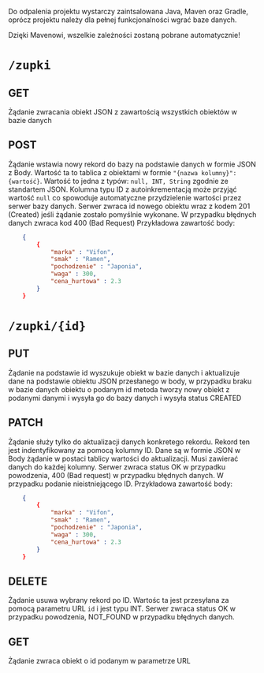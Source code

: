 Do odpalenia projektu wystarczy zaintsalowana Java, Maven oraz Gradle, oprócz projektu należy dla pełnej funkcjonalności wgrać baze danych.

Dzięki Mavenowi, wszelkie zależności zostaną pobrane automatycznie!
# `/zupki`

## GET

Żądanie zwracania obiekt JSON z zawartością wszystkich obiektów w bazie danych

## POST
Żądanie wstawia nowy rekord do bazy na podstawie danych w formie JSON z Body. Wartość ta to tablica z obiektami w formie `"{nazwa kolumny}": {wartość}`. Wartość to jedna z typów: `null, INT, String` zgodnie ze standartem JSON. Kolumna typu ID z autoinkrementacją może przyjąć wartość `null` co spowoduje automatyczne przydzielenie wartości przez serwer bazy danych. Serwer zwraca id nowego obiektu wraz z kodem 201 (Created) jeśli żądanie zostało pomyślnie wykonane. W przypadku błędnych danych zwraca kod 400 (Bad Request)
Przykładowa zawartość body:
```JSON
    {
        {
            "marka" : "Vifon",
            "smak" : "Ramen",
            "pochodzenie" : "Japonia",
            "waga" : 300,
            "cena_hurtowa" : 2.3
        }
    }
```

# `/zupki/{id}`

## PUT
Żądanie na podstawie id wyszukuje obiekt w bazie danych i aktualizuje dane na podstawie obiektu JSON przesłanego w body, w przypadku braku w bazie danych obiektu o podanym id metoda tworzy nowy obiekt z podanymi danymi i wysyła go do bazy danych i wysyła status CREATED

## PATCH
Żądanie służy tylko do aktualizacji danych konkretego rekordu. Rekord ten jest indentyfikowany za pomocą kolumny ID. Dane są w formie JSON w Body żądanie w postaci tablicy wartości do aktualizacji. Musi zawierać danych do każdej kolumny. Serwer zwraca status OK w przypadku powodzenia, 400 (Bad request) w przypadku błędnych danych. W przypadku podanie nieistniejącego ID. 
Przykładowa zawartość body:
```JSON
    {
        {
            "marka" : "Vifon",
            "smak" : "Ramen",
            "pochodzenie" : "Japonia",
            "waga" : 300,
            "cena_hurtowa" : 2.3
        }
    }
```

## DELETE
Żądanie usuwa wybrany rekord po ID. Wartośc ta jest przesyłana za pomocą parametru URL `id` i jest typu INT. Serwer zwraca status OK w przypadku powodzenia, NOT_FOUND w przypadku błędnych danych.

## GET
Żądanie zwraca obiekt o id podanym w parametrze URL
```

